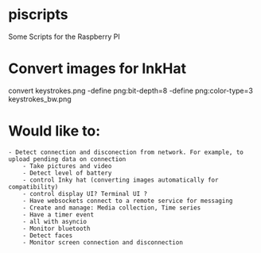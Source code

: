 # piscripts

Some Scripts for the Raspberry PI

# Convert images for InkHat

convert keystrokes.png -define png:bit-depth=8 -define png:color-type=3 keystrokes_bw.png


# Would like to:
	- Detect connection and disconection from network. For example, to upload pending data on connection
        - Take pictures and video
        - Detect level of battery
        - control Inky hat (converting images automatically for compatibility)
        - control display UI? Terminal UI ?
        - Have websockets connect to a remote service for messaging
        - Create and manage: Media collection, Time series
        - Have a timer event  
        - all with asyncio
        - Monitor bluetooth 
        - Detect faces
        - Monitor screen connection and disconnection
